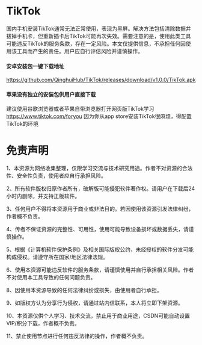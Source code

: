 # TikTok
国内手机安装TikTok通常无法正常使用，表现为黑屏。解决方法包括清除数据并拔掉手机卡，但重新插卡后TikTok可能再次失效。需要注意的是，使用此类工具可能违反TikTok的服务条款，存在一定风险。本文仅提供信息，不承担任何因使用该工具而产生的责任。用户应自行评估风险并谨慎操作。

#### 安卓安装包一键下载地址
https://github.com/QinghuiHub/TikTok/releases/download/v1.0.0/TikTok.apk

#### 苹果​​没有独立的安装包​​供用户直接下载
建议使用谷歌浏览器或者苹果自带浏览器打开网页版TikTok学习
https://www.tiktok.com/foryou
因为你从app store安装TikTok很麻烦，得配置TikTok的环境


# 免责声明
1、本资源为网络收集整理，仅限学习交流与技术研究用途。作者不对资源的合法性、安全性负责，使用者应自行承担风险。

2、所有软件版权归原作者所有，破解版可能侵犯软件著作权。请用户在下载后24小时内删除，并支持正版软件。

3、任何用户不得将本资源用于商业或非法目的。若因使用该资源引发法律纠纷，作者概不负责。

4、传者不保证资源的完整性、可用性，使用可能导致设备损坏或数据丢失，请谨慎操作。

5、根据《计算机软件保护条例》及相关国际版权公约，未经授权的软件分发可能构成侵权。请遵守所在国家/地区法律法规。

6、使用本资源可能违反软件的服务条款，请谨慎使用并自行承担相关风险。作者不对使用本工具导致的任何问题负责。

8、因使用本资源导致的任何法律纠纷或损失，由使用者自行承担。

9、如版权方认为分享行为侵权，请通过站内信联系，本人将立即下架资源。  

10、本资源仅供个人学习、技术交流，禁止用于商业用途，CSDN可能自动设置VIP/积分下载，作者概不负责。

11、禁止使用节点进行任何违反法律的操作，作者概不负责。
